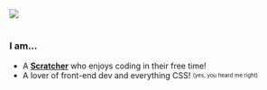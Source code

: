 <img src="https://signature.jupitersleo.repl.co/img.svg?name=LegoManiac04&pronouns=They/Them">
<h1></h1>

<h3>I am...</h3>
<ul>
  <li>A <b><a href='https://scratch.mit.edu/users/LegoManiac04/'>Scratcher</a></b> who enjoys coding in their free time!</li>
  <li>A lover of front-end dev and everything CSS! <sub><sup>(yes, you heard me right)</sub></sup></li>
</ul>

